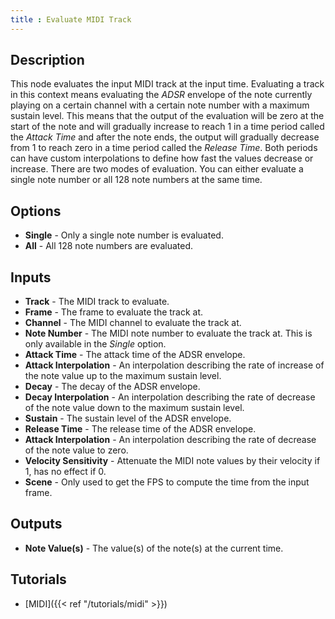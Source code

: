 ```yaml
---
title : Evaluate MIDI Track
---
```


## Description

This node evaluates the input MIDI track at the input time. Evaluating a track
in this context means evaluating the *ADSR* envelope of the note currently
playing on a certain channel with a certain note number with a maximum sustain
level. This means that the output of the evaluation will be zero at the start of
the note and will gradually increase to reach 1 in a time period called the
*Attack Time* and after the note ends, the output will gradually decrease from 1
to reach zero in a time period called the *Release Time*. Both periods can have
custom interpolations to define how fast the values decrease or increase. There
are two modes of evaluation. You can either evaluate a single note number or all
128 note numbers at the same time.

## Options

- **Single** - Only a single note number is evaluated.
- **All** - All 128 note numbers are evaluated.

## Inputs

- **Track** - The MIDI track to evaluate.
- **Frame** - The frame to evaluate the track at.
- **Channel** - The MIDI channel to evaluate the track at.
- **Note Number** - The MIDI note number to evaluate the track at. This is only
  available in the *Single* option.
- **Attack Time** - The attack time of the ADSR envelope.
- **Attack Interpolation** - An interpolation describing the rate of increase of
  the note value up to the maximum sustain level.
- **Decay** - The decay of the ADSR envelope.
- **Decay Interpolation** - An interpolation describing the rate of decrease of
  the note value down to the maximum sustain level.
- **Sustain** - The sustain level of the ADSR envelope.
- **Release Time** - The release time of the ADSR envelope.
- **Attack Interpolation** - An interpolation describing the rate of decrease of
  the note value to zero.
- **Velocity Sensitivity** - Attenuate the MIDI note values by their velocity
  if 1, has no effect if 0.
- **Scene** - Only used to get the FPS to compute the time from the input frame.

## Outputs

- **Note Value(s)** - The value(s) of the note(s) at the current time.

## Tutorials

- [MIDI]({{< ref "/tutorials/midi" >}})

